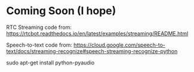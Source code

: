 # Coming Soon (I hope)


RTC Streaming code from: https://rtcbot.readthedocs.io/en/latest/examples/streaming/README.html


Speech-to-text code from: https://cloud.google.com/speech-to-text/docs/streaming-recognize#speech-streaming-recognize-python


sudo apt-get install python-pyaudio